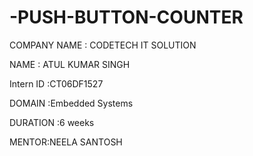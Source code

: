 # -PUSH-BUTTON-COUNTER

COMPANY NAME : CODETECH IT SOLUTION

NAME : ATUL KUMAR SINGH

Intern ID :CT06DF1527

DOMAIN :Embedded Systems

DURATION :6 weeks

MENTOR:NEELA SANTOSH
